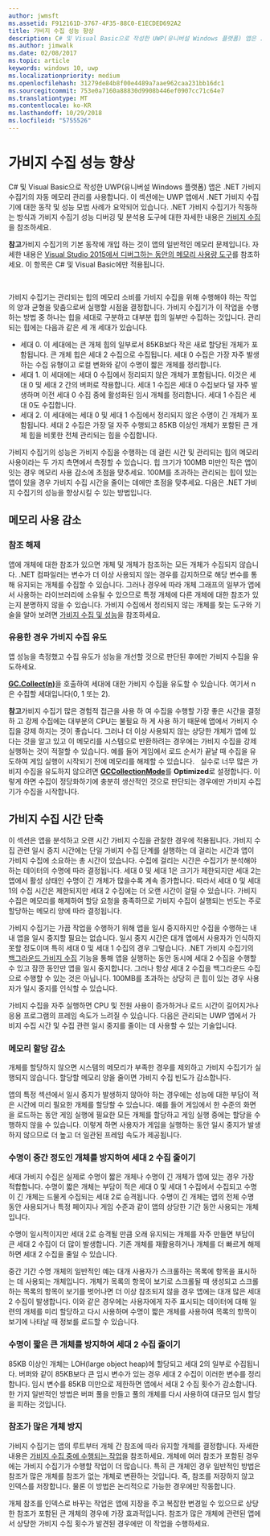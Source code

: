 ```yaml
---
author: jwmsft
ms.assetid: F912161D-3767-4F35-88C0-E1ECDED692A2
title: 가비지 수집 성능 향상
description: C# 및 Visual Basic으로 작성한 UWP(유니버설 Windows 플랫폼) 앱은 .NET 가비지 수집기의 자동 메모리 관리를 사용합니다. 이 섹션에는 UWP 앱에서 .NET 가비지 수집기에 대한 동작 및 성능 모범 사례가 요약되어 있습니다.
ms.author: jimwalk
ms.date: 02/08/2017
ms.topic: article
keywords: windows 10, uwp
ms.localizationpriority: medium
ms.openlocfilehash: 31279de84b8f00e4489a7aae962caa231bb16dc1
ms.sourcegitcommit: 753e0a7160a88830d9908b446ef0907cc71c64e7
ms.translationtype: MT
ms.contentlocale: ko-KR
ms.lasthandoff: 10/29/2018
ms.locfileid: "5755526"
---
```

# <a name="improve-garbage-collection-performance"></a>가비지 수집 성능 향상


C# 및 Visual Basic으로 작성한 UWP(유니버설 Windows 플랫폼) 앱은 .NET 가비지 수집기의 자동 메모리 관리를 사용합니다. 이 섹션에는 UWP 앱에서 .NET 가비지 수집기에 대한 동작 및 성능 모범 사례가 요약되어 있습니다. .NET 가비지 수집기가 작동하는 방식과 가비지 수집기 성능 디버깅 및 분석용 도구에 대한 자세한 내용은 [가비지 수집](https://msdn.microsoft.com/library/windows/apps/xaml/0xy59wtx.aspx)을 참조하세요.

**참고**가비지 수집기의 기본 동작에 개입 하는 것이 앱의 일반적인 메모리 문제입니다. 자세한 내용은 [Visual Studio 2015에서 디버그하는 동안의 메모리 사용량 도구](http://blogs.msdn.com/b/visualstudioalm/archive/2014/11/13/memory-usage-tool-while-debugging-in-visual-studio-2015.aspx)를 참조하세요. 이 항목은 C# 및 Visual Basic에만 적용됩니다.

 

가비지 수집기는 관리되는 힙의 메모리 소비를 가비지 수집을 위해 수행해야 하는 작업의 양과 균형을 맞춤으로써 실행할 시점을 결정합니다. 가비지 수집기가 이 작업을 수행하는 방법 중 하나는 힙을 세대로 구분하고 대부분 힙의 일부만 수집하는 것입니다. 관리되는 힙에는 다음과 같은 세 개 세대가 있습니다.

-   세대 0. 이 세대에는 큰 개체 힙의 일부로서 85KB보다 작은 새로 할당된 개체가 포함됩니다. 큰 개체 힙은 세대 2 수집으로 수집됩니다. 세대 0 수집은 가장 자주 발생하는 수집 유형이고 로컬 변화와 같이 수명이 짧은 개체를 정리합니다.
-   세대 1. 이 세대에는 세대 0 수집에서 정리되지 않은 개체가 포함됩니다. 이것은 세대 0 및 세대 2 간의 버퍼로 작용합니다. 세대 1 수집은 세대 0 수집보다 덜 자주 발생하며 이전 세대 0 수집 중에 활성화된 임시 개체를 정리합니다. 세대 1 수집은 세대 0도 수집합니다.
-   세대 2. 이 세대에는 세대 0 및 세대 1 수집에서 정리되지 않은 수명이 긴 개체가 포함됩니다. 세대 2 수집은 가장 덜 자주 수행되고 85KB 이상인 개체가 포함된 큰 개체 힙을 비롯한 전체 관리되는 힙을 수집합니다.

가비지 수집기의 성능은 가비지 수집을 수행하는 데 걸린 시간 및 관리되는 힙의 메모리 사용이라는 두 가지 측면에서 측정할 수 있습니다. 힙 크기가 100MB 미만인 작은 앱이 잇는 경우 메모리 사용 감소에 초점을 맞추세요. 100M를 초과하는 관리되는 힙이 있는 앱이 있을 경우 가비지 수집 시간을 줄이는 데에만 초점을 맞추세요. 다음은 .NET 가비지 수집기의 성능을 향상시킬 수 있는 방법입니다.

## <a name="reduce-memory-consumption"></a>메모리 사용 감소

### <a name="release-references"></a>참조 해제

앱에 개체에 대한 참조가 있으면 개체 및 개체가 참조하는 모든 개체가 수집되지 않습니다. .NET 컴파일러는 변수가 더 이상 사용되지 않는 경우를 감지하므로 해당 변수를 통해 유지되는 개체를 수집할 수 있습니다. 그러나 경우에 따라 개체 그래프의 일부가 앱에서 사용하는 라이브러리에 소유될 수 있으므로 특정 개체에 다른 개체에 대한 참조가 있는지 분명하지 않을 수 있습니다. 가비지 수집에서 정리되지 않는 개체를 찾는 도구와 기술을 알아 보려면 [가비지 수집 및 성능](https://msdn.microsoft.com/library/windows/apps/xaml/ee851764.aspx)을 참조하세요.

### <a name="induce-a-garbage-collection-if-its-useful"></a>유용한 경우 가비지 수집 유도

앱 성능을 측정했고 수집 유도가 성능을 개선할 것으로 판단된 후에만 가비지 수집을 유도하세요.

[**GC.Collect(n)**](https://msdn.microsoft.com/library/windows/apps/xaml/y46kxc5e.aspx)을 호출하여 세대에 대한 가비지 수집을 유도할 수 있습니다. 여기서 n은 수집할 세대입니다(0, 1 또는 2).

**참고**가비지 수집기 많은 경험적 접근을 사용 하 여 수집을 수행할 가장 좋은 시간을 결정 하 고 강제 수집에는 대부분의 CPU는 불필요 하 게 사용 하기 때문에 앱에서 가비지 수집을 강제 하지는 것이 좋습니다. 그러나 더 이상 사용되지 않는 상당한 개체가 앱에 있다는 것을 알고 있고 이 메모리를 시스템으로 반환하려는 경우에는 가비지 수집을 강제 실행하는 것이 적절할 수 있습니다. 예를 들어 게임에서 로드 순서가 끝날 때 수집을 유도하여 게임 실행이 시작되기 전에 메모리를 해제할 수 있습니다.
 
실수로 너무 많은 가비지 수집을 유도하지 않으려면 [**GCCollectionMode**](https://msdn.microsoft.com/library/windows/apps/xaml/bb495757.aspx)를 **Optimized**로 설정합니다. 이렇게 하면 수집이 정당화하기에 충분히 생산적인 것으로 판단되는 경우에만 가비지 수집기가 수집을 시작합니다.

## <a name="reduce-garbage-collection-time"></a>가비지 수집 시간 단축

이 섹션은 앱을 분석하고 오랜 시간 가비지 수집을 관찰한 경우에 적용됩니다. 가비지 수집 관련 일시 중지 시간에는 단일 가비지 수집 단계를 실행하는 데 걸리는 시간과 앱이 가비지 수집에 소요하는 총 시간이 있습니다. 수집에 걸리는 시간은 수집기가 분석해야 하는 데이터의 수명에 따라 결정됩니다. 세대 0 및 세대 1은 크기가 제한되지만 세대 2는 앱에서 활성 상태인 수명이 긴 개체가 많을수록 계속 증가합니다. 따라서 세대 0 및 세대 1의 수집 시간은 제한되지만 세대 2 수집에는 더 오랜 시간이 걸릴 수 있습니다. 가비지 수집은 메모리를 해제하여 할당 요청을 충족하므로 가비지 수집이 실행되는 빈도는 주로 할당하는 메모리 양에 따라 결정됩니다.

가비지 수집기는 가끔 작업을 수행하기 위해 앱을 일시 중지하지만 수집을 수행하는 내내 앱을 일시 중지할 필요는 없습니다. 일시 중지 시간은 대개 앱에서 사용자가 인식하지 못할 정도이며 특히 세대 0 및 세대 1 수집의 경우 그렇습니다. .NET 가비지 수집기의 [백그라운드 가비지 수집](https://msdn.microsoft.com/library/windows/apps/xaml/ee787088.aspx#background-garbage-collection) 기능을 통해 앱을 실행하는 동안 동시에 세대 2 수집을 수행할 수 있고 잠깐 동안만 앱을 일시 중지합니다. 그러나 항상 세대 2 수집을 백그라운드 수집으로 수행할 수 있는 것은 아닙니다. 100MB를 초과하는 상당히 큰 힙이 있는 경우 사용자가 일시 중지를 인식할 수 있습니다.

가비지 수집을 자주 실행하면 CPU 및 전원 사용이 증가하거나 로드 시간이 길어지거나 응용 프로그램의 프레임 속도가 느려질 수 있습니다. 다음은 관리되는 UWP 앱에서 가비지 수집 시간 및 수집 관련 일시 중지를 줄이는 데 사용할 수 있는 기술입니다.

### <a name="reduce-memory-allocations"></a>메모리 할당 감소

개체를 할당하지 않으면 시스템의 메모리가 부족한 경우를 제외하고 가비지 수집기가 실행되지 않습니다. 할당할 메모리 양을 줄이면 가비지 수집 빈도가 감소합니다.

앱의 특정 섹션에서 일시 중지가 발생하지 않아야 하는 경우에는 성능에 대한 부담이 적은 시간에 미리 필요한 개체를 할당할 수 있습니다. 예를 들어 게임에서 한 수준의 화면을 로드하는 동안 게임 실행에 필요한 모든 개체를 할당하고 게임 실행 중에는 할당을 수행하지 않을 수 있습니다. 이렇게 하면 사용자가 게임을 실행하는 동안 일시 중지가 발생하지 않으므로 더 높고 더 일관된 프레임 속도가 제공됩니다.

### <a name="reduce-generation-2-collections-by-avoiding-objects-with-a-medium-length-lifetime"></a>수명이 중간 정도인 개체를 방지하여 세대 2 수집 줄이기

세대 가비지 수집은 실제로 수명이 짧은 개체나 수명이 긴 개체가 앱에 있는 경우 가장 적합합니다. 수명이 짧은 개체는 부담이 적은 세대 0 및 세대 1 수집에서 수집되고 수명이 긴 개체는 드물게 수집되는 세대 2로 승격됩니다. 수명이 긴 개체는 앱의 전체 수명 동안 사용되거나 특정 페이지나 게임 수준과 같이 앱의 상당한 기간 동안 사용되는 개체입니다.

수명이 일시적이지만 세대 2로 승격될 만큼 오래 유지되는 개체를 자주 만들면 부담이 큰 세대 2 수집이 더 많이 발생합니다. 기존 개체를 재활용하거나 개체를 더 빠르게 해제하면 세대 2 수집을 줄일 수 있습니다.

중간 기간 수명 개체의 일반적인 예는 대개 사용자가 스크롤하는 목록에 항목을 표시하는 데 사용되는 개체입니다. 개체가 목록의 항목이 보기로 스크롤될 때 생성되고 스크롤하는 목록의 항목이 보기를 벗어나면 더 이상 참조되지 않을 경우 앱에는 대개 많은 세대 2 수집이 발생합니다. 이와 같은 경우에는 사용자에게 자주 표시되는 데이터에 대해 일련의 개체를 미리 할당하고 다시 사용하며 수명이 짧은 개체를 사용하여 목록의 항목이 보기에 나타날 때 정보를 로드할 수 있습니다.

### <a name="reduce-generation-2-collections-by-avoiding-large-sized-objects-with-short-lifetimes"></a>수명이 짧은 큰 개체를 방지하여 세대 2 수집 줄이기

85KB 이상인 개체는 LOH(large object heap)에 할당되고 세대 2의 일부로 수집됩니다. 버퍼와 같이 85KB보다 큰 임시 변수가 있는 경우 세대 2 수집이 이러한 변수를 정리합니다. 임시 변수를 85KB 미만으로 제한하면 앱에서 세대 2 수집 횟수가 감소합니다. 한 가지 일반적인 방법은 버퍼 풀을 만들고 풀의 개체를 다시 사용하여 대규모 임시 할당을 피하는 것입니다.

### <a name="avoid-reference-rich-objects"></a>참조가 많은 개체 방지

가비지 수집기는 앱의 루트부터 개체 간 참조에 따라 유지할 개체를 결정합니다. 자세한 내용은 [가비지 수집 중에 수행되는 작업](https://msdn.microsoft.com/library/windows/apps/xaml/ee787088.aspx#what-happens-during-a-garbage-collection)을 참조하세요. 개체에 여러 참조가 포함된 경우에는 가비지 수집기가 수행할 작업이 더 많습니다. 특히 큰 개체인 경우 일반적인 방법은 참조가 많은 개체를 참조가 없는 개체로 변환하는 것입니다. 즉, 참조를 저장하지 않고 인덱스를 저장합니다. 물론 이 방법은 논리적으로 가능한 경우에만 작동합니다.

개체 참조를 인덱스로 바꾸는 작업은 앱에 지장을 주고 복잡한 변경일 수 있으므로 상당한 참조가 포함된 큰 개체의 경우에 가장 효과적입니다. 참조가 많은 개체에 관련된 앱에서 상당한 가비지 수집 횟수가 발견된 경우에만 이 작업을 수행하세요.

 

 




